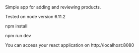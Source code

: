 Simple app for adding and reviewing products.

Tested on node version 6.11.2

npm install

npm run dev

You can access your react application on http://localhost:8080